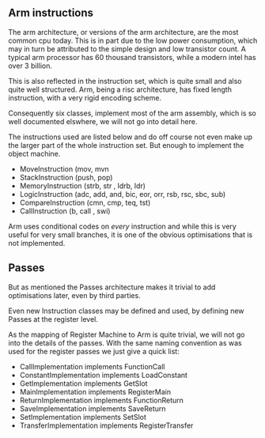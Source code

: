 ## Arm instructions

The arm architecture, or versions of the arm architecture, are the most common cpu today. This is in part due to the low power consumption, which may in turn be attributed to the simple design and low transistor count. A typical arm processor has 60 thousand transistors, while a modern intel has over 3 billion.

This is also reflected in the instruction set, which is quite small and also quite well structured. Arm, being a risc architecture, has fixed length instruction, with a very rigid encoding scheme.

Consequently six classes, implement most of the arm assembly, which is so well documented elswhere, we will not go into detail here.

The instructions used are listed below and do off course not even make up the larger part of the whole instruction set. But enough to implement the object machine.

- MoveInstruction (mov, mvn
- StackInstruction (push, pop)
- MemoryInstruction (strb, str , ldrb, ldr)
- LogicInstruction (adc, add, and, bic, eor, orr, rsb, rsc, sbc, sub)
- CompareInstruction (cmn, cmp, teq, tst)
- CallInstruction (b, call , swi)

Arm uses conditional codes on *every* instruction and while this is very useful for very small branches, it is one of the obvious optimisations that is not implemented.

## Passes

But as mentioned the Passes architecture makes it trivial to add optimisations later, even by third parties.

Even new Instruction classes may be defined and used, by defining new Passes at the register level.

As the mapping of Register Machine to Arm is quite trivial, we will not go into the details of the passes. With the same naming convention as was used for the register passes we just give a quick list:

- CallImplementation implements FunctionCall
- ConstantImplementation implements LoadConstant
- GetImplementation implements GetSlot
- MainImplementation implements RegisterMain
- ReturnImplementation implements FunctionReturn
- SaveImplementation implements SaveReturn
- SetImplementation implements SetSlot
- TransferImplementation implements RegisterTransfer

